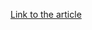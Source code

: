 [Link to the article](https://techcommunity.microsoft.com/t5/azure-active-directory-identity/protecting-microsoft-365-from-on-premisesattacks/ba-p/1751754)
